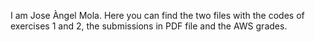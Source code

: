 I am Jose Àngel Mola. Here you can find the two files with the codes of exercises 1 and 2, the submissions in PDF file and the AWS grades.
